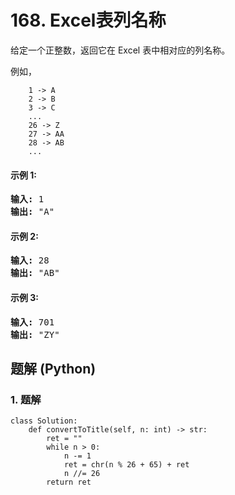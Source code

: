 # 168. Excel表列名称
给定一个正整数，返回它在 Excel 表中相对应的列名称。

例如，
```
    1 -> A
    2 -> B
    3 -> C
    ...
    26 -> Z
    27 -> AA
    28 -> AB
    ...
```

#### 示例 1:
<pre>
<strong>输入:</strong> 1
<strong>输出:</strong> "A"
</pre>

#### 示例 2:
<pre>
<strong>输入:</strong> 28
<strong>输出:</strong> "AB"
</pre>

#### 示例 3:
<pre>
<strong>输入:</strong> 701
<strong>输出:</strong> "ZY"
</pre>

## 题解 (Python)

### 1. 题解
```Python3
class Solution:
    def convertToTitle(self, n: int) -> str:
        ret = ""
        while n > 0:
            n -= 1
            ret = chr(n % 26 + 65) + ret
            n //= 26
        return ret
```
